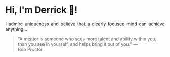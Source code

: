 # Hi, I'm Derrick 👋!
<p align="justify">I admire uniqueness and believe that a clearly focused mind can achieve anything...</p> 
<!-- #quote-start -->
<blockquote>&ldquo;A mentor is someone who sees more talent and ability within you, than you see in yourself, and helps bring it out of you.&rdquo; &mdash; <footer>Bob Proctor</footer></blockquote>
<!-- #quote-end -->
